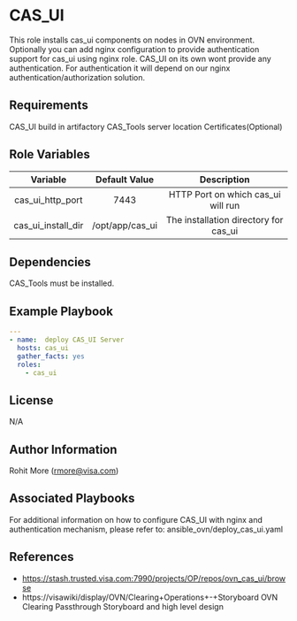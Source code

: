 CAS_UI
=======

This role installs cas_ui components on nodes in OVN environment. Optionally you can add nginx configuration to provide authentication support for cas_ui using nginx role. CAS_UI on its own wont provide any authentication. For authentication it will depend on our nginx authentication/authorization solution.

Requirements
------------
CAS_UI build in artifactory
CAS_Tools server location
Certificates(Optional)

Role Variables
--------------

|   Variable            |   Default Value   |   Description                             |
| :--------------------:|:-----------------:|:-----------------------------------------:|
|   cas_ui_http_port    |   7443            |   HTTP Port on which cas_ui will run      |
|   cas_ui_install_dir  |   /opt/app/cas_ui |   The installation directory for cas_ui   |

Dependencies
------------
CAS_Tools must be installed.

Example Playbook
----------------

```yml
---
- name:  deploy CAS_UI Server
  hosts: cas_ui
  gather_facts: yes
  roles:
    - cas_ui
```
License
-------
N/A

Author Information
------------------
Rohit More (rmore@visa.com)

Associated Playbooks
--------------------
For additional information on how to configure CAS_UI with nginx and authentication mechanism,
please refer to: ansible_ovn/deploy_cas_ui.yaml

References
----------
* https://stash.trusted.visa.com:7990/projects/OP/repos/ovn_cas_ui/browse
* https://visawiki/display/OVN/Clearing+Operations+-+Storyboard OVN Clearing Passthrough Storyboard and high level design
